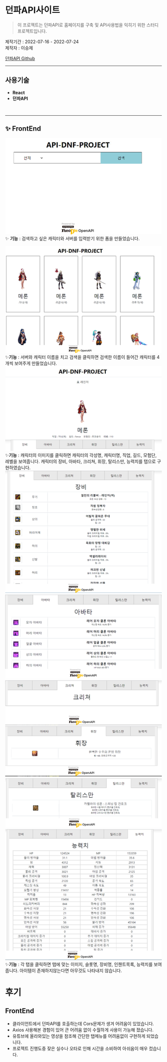 # **던파API사이트**

> 이 프로젝트는 던파API로 홈페이지를 구축 및 API사용법을 익히기 위한 스터디 프로젝트입니다.

제작기간 : 2022-07-16 - 2022-07-24 
<br/>
제작자 : 이승제
<br/>


 [던파API Github](https://github.com/merororo2/DNF) 

---
## 사용기술
- **React**
- **던파API**
<br/>


---
## **✨** **FrontEnd**<br/>

![Untitled](./readImage/inputForm.png)<br/>
✨ **기능** : 검색하고 싶은 캐릭터와 서버를 입력받기 위한 폼을 만들었습니다.<br/>

![Untitled](./readImage/SearchChar.png)<br/>
✨**기능** : 서버와 캐릭터 이름을 치고 검색을 클릭하면 검색한 이름이 들어간 캐릭터를 4개씩 보여주게 만들었습니다.<br/>
![Untitled](./readImage/CharInfo.png)<br/>
✨**기능** : 캐릭터의 이미지를 클릭하면 캐릭터의 각성명, 캐릭터명, 직업, 길드, 모험단, 레벨을 보여줍니다. 캐릭터의 장비, 아바타, 크리쳐, 휘장, 탈리스만, 능력치를 탭으로 구현하였습니다.<br/>
![Untitled](./readImage/equipment.png)<br/>
![Untitled](./readImage/avatar.png)<br/>
![Untitled](./readImage/creature.png)<br/>
![Untitled](./readImage/flag.png)<br/>
![Untitled](./readImage/talisman.png)<br/>
![Untitled](./readImage/status.png)<br/>
✨**기능** : 각 탭을 클릭하면 탭에 맞는 이미지, 슬롯명, 장비명, 인챈트목록, 능력치를 보여줍니다. 아이템이 존재하지않는다면 아무것도 나타내지 않습니다.
<br/>

# **후기**

## **FrontEnd**
- 클라이언트에서 던파API를 호출하는데 Cors문제가 생겨 어려움이 있었습니다.
- Axios 사용해본 경험이 있어 큰 어려움 없이 수월하게 사용이 가능해 졌습니다.
- 유튜브에 올라와있는 영상을 참조해 간단한 탭메뉴를 어려움없이 구현하게 되었습니다.
- 프로젝트 진행도중 잦은 실수나 오타로 인해 시간을 소비하여 아쉬움이 매우 컸습니다. 